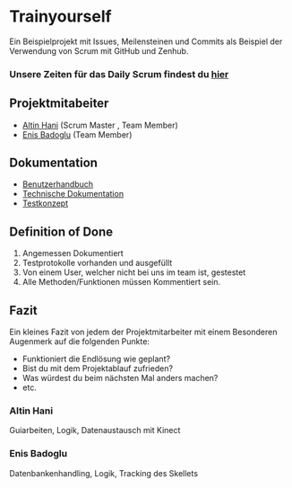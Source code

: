 # Trainyourself

Ein Beispielprojekt mit Issues, Meilensteinen und Commits als Beispiel der Verwendung von Scrum mit GitHub und Zenhub.

### Unsere Zeiten für das Daily Scrum findest du [hier](docs/scrum.md)

## Projektmitabeiter

* [Altin Hani](https://github.com/xahanix) (Scrum Master , Team Member)
* [Enis Badoglu](https://github.com/badogluEnis) (Team Member)

## Dokumentation

* [Benutzerhandbuch](docs/usermanual.md)
* [Technische Dokumentation](docs/technical.md)
* [Testkonzept](docs/testing.md)

## Definition of Done

1. Angemessen Dokumentiert
2. Testprotokolle vorhanden und ausgefüllt
3. Von einem User, welcher nicht bei uns im team ist, gestestet
4. Alle Methoden/Funktionen müssen Kommentiert sein.



## Fazit

Ein kleines Fazit von jedem der Projektmitarbeiter mit einem Besonderen Augenmerk auf die folgenden Punkte:

* Funktioniert die Endlösung wie geplant?
* Bist du mit dem Projektablauf zufrieden?
* Was würdest du beim nächsten Mal anders machen?
* etc.

### Altin Hani

Guiarbeiten, Logik, Datenaustausch mit Kinect

### Enis Badoglu

Datenbankenhandling, Logik, Tracking des Skellets
